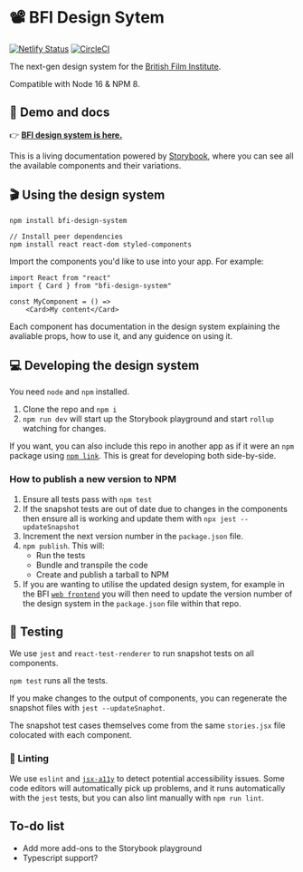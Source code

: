 # 📽 BFI Design Sytem

[![Netlify Status](https://api.netlify.com/api/v1/badges/0c1b8f82-9bcd-4205-8824-c12b5537b75f/deploy-status)](https://app.netlify.com/sites/gerwig/deploys) [![CircleCI](https://circleci.com/gh/bfi-digital/bfi-design-system.svg?style=svg&circle-token=61b8e613e86458c621c8297aff09bd0a520ef8ad)](https://circleci.com/gh/bfi-digital/bfi-design-system)

The next-gen design system for the [British Film Institute](bfi.org.uk).

Compatible with Node 16 & NPM 8.

## 🍿 Demo and docs

👉 **[BFI design system is here.](https://design-system.bfi.digital)**

This is a living documentation powered by [Storybook](https://storybook.js.org/), where you can see all the available components and their variations.

## 🎬 Using the design system

```
npm install bfi-design-system

// Install peer dependencies
npm install react react-dom styled-components
```

Import the components you'd like to use into your app. For example:

```
import React from "react"
import { Card } from "bfi-design-system"

const MyComponent = () =>
    <Card>My content</Card>
```

Each component has documentation in the design system explaining the avaliable props, how to use it, and any guidence on using it.

## 💻 Developing the design system

You need `node` and `npm` installed.

1. Clone the repo and `npm i`
2. `npm run dev` will start up the Storybook playground and start `rollup` watching for changes.

If you want, you can also include this repo in another app as if it were an `npm` package using [`npm link`](https://docs.npmjs.com/cli/link). This is great for developing both side-by-side.

### How to publish a new version to NPM

1. Ensure all tests pass with `npm test`
2. If the snapshot tests are out of date due to changes in the components then ensure all is working and update them with `npx jest --updateSnapshot`
2. Increment the next version number in the `package.json` file.
3. `npm publish`. This will:
    - Run the tests
    - Bundle and transpile the code
    - Create and publish a tarball to NPM
4. If you are wanting to utilise the updated design system, for example in the BFI [`web frontend`](https://github.com/bfi-digital/bfi-web-frontend) you will then need to update the version number of the design system in the `package.json` file within that repo.

## 🧪 Testing

We use `jest` and `react-test-renderer` to run snapshot tests on all components.

`npm test` runs all the tests.

If you make changes to the output of components, you can regenerate the snapshot files with `jest --updateSnaphot`.

The snapshot test cases themselves come from the same `stories.jsx` file colocated with each component.

### 🧼 Linting

We use `eslint` and [`jsx-a11y`](https://www.npmjs.com/package/eslint-plugin-jsx-a11y) to detect potential accessibility issues. Some code editors will automatically pick up problems, and it runs automatically with the `jest` tests, but you can also lint manually with `npm run lint`.

## To-do list

* Add more add-ons to the Storybook playground
* Typescript support?
